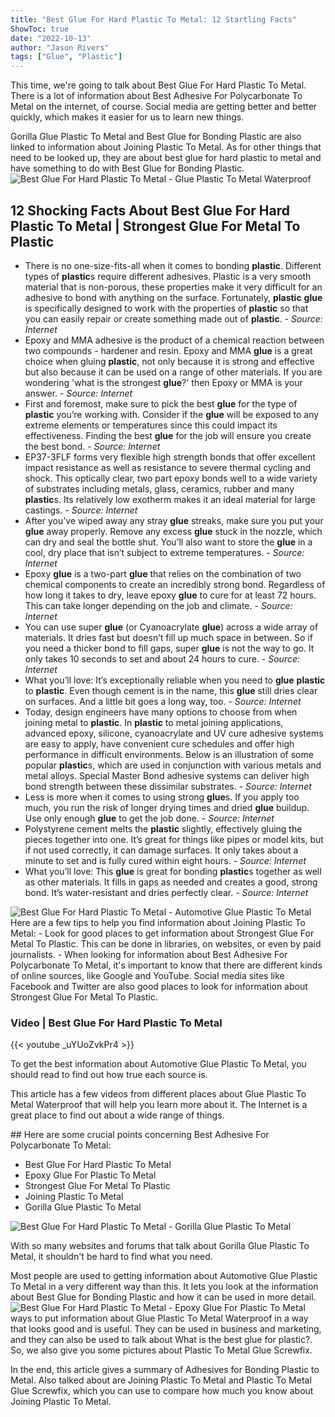 ```yaml
---
title: "Best Glue For Hard Plastic To Metal: 12 Startling Facts"
ShowToc: true 
date: "2022-10-13"
author: "Jason Rivers" 
tags: ["Glue", "Plastic"]
---
```


	
This time, we're going to talk about Best Glue For Hard Plastic To Metal. There is a lot of information about Best Adhesive For Polycarbonate To Metal on the internet, of course. Social media are getting better and better quickly, which makes it easier for us to learn new things.

Gorilla Glue Plastic To Metal and Best Glue for Bonding Plastic are also linked to information about Joining Plastic To Metal. As for other things that need to be looked up, they are about best glue for hard plastic to metal and have something to do with Best Glue for Bonding Plastic.
<img loading="lazy" src="https://www.littleshopofpapers.com/wp-content/uploads/2021/03/Precise-Super-Glue-768x1492.jpg" onerror="this.onerror=null;this.src='https://blogger.googleusercontent.com/img/a/AVvXsEhe7F7TRXHtjiKvHb5vS7DmnxvpHiDyoYyYvm1nHB3Qp2_w3BnM6A2eq4v7FYxCC9bfZt3a9vIMtAYEKUiaDQbHMg-ViyGmRIj39MLp0bGFfgfYw1Dc9q_H-T0wiTm3l0Uq42dETrN9eC8aGJ9_IORZsxST1AcLR7np1koOfcc7tnHa4S8Mwz_xD9d0=s16000';" alt="Best Glue For Hard Plastic To Metal - Glue Plastic To Metal Waterproof" >

## 12 Shocking Facts About Best Glue For Hard Plastic To Metal | Strongest Glue For Metal To Plastic
-   There is no one-size-fits-all when it comes to bonding **plastic**. Different types of **plastic**s require different adhesives. Plastic is a very smooth material that is non-porous, these properties make it very difficult for an adhesive to bond with anything on the surface. Fortunately, **plastic** **glue** is specifically designed to work with the properties of **plastic** so that you can easily repair or create something made out of **plastic**. - <cite>Source: Internet</cite>
-   Epoxy and MMA adhesive is the product of a chemical reaction between two compounds - hardener and resin. Epoxy and MMA **glue** is a great choice when gluing **plastic**, not only because it is strong and effective but also because it can be used on a range of other materials. If you are wondering 'what is the strongest **glue**?' then Epoxy or MMA is your answer. - <cite>Source: Internet</cite>
-   First and foremost, make sure to pick the best **glue** for the type of **plastic** you’re working with. Consider if the **glue** will be exposed to any extreme elements or temperatures since this could impact its effectiveness. Finding the best **glue** for the job will ensure you create the best bond. - <cite>Source: Internet</cite>
-   EP37-3FLF forms very flexible high strength bonds that offer excellent impact resistance as well as resistance to severe thermal cycling and shock. This optically clear, two part epoxy bonds well to a wide variety of substrates including metals, glass, ceramics, rubber and many **plastic**s. Its relatively low exotherm makes it an ideal material for large castings. - <cite>Source: Internet</cite>
-   After you’ve wiped away any stray **glue** streaks, make sure you put your **glue** away properly. Remove any excess **glue** stuck in the nozzle, which can dry and seal the bottle shut. You’ll also want to store the **glue** in a cool, dry place that isn’t subject to extreme temperatures. - <cite>Source: Internet</cite>
-   Epoxy **glue** is a two-part **glue** that relies on the combination of two chemical components to create an incredibly strong bond. Regardless of how long it takes to dry, leave epoxy **glue** to cure for at least 72 hours. This can take longer depending on the job and climate. - <cite>Source: Internet</cite>
-   You can use super **glue** (or Cyanoacrylate **glue**) across a wide array of materials. It dries fast but doesn’t fill up much space in between. So if you need a thicker bond to fill gaps, super **glue** is not the way to go. It only takes 10 seconds to set and about 24 hours to cure. - <cite>Source: Internet</cite>
-   What you’ll love: It’s exceptionally reliable when you need to **glue** **plastic** to **plastic**. Even though cement is in the name, this **glue** still dries clear on surfaces. And a little bit goes a long way, too. - <cite>Source: Internet</cite>
-   Today, design engineers have many options to choose from when joining metal to **plastic**. In **plastic** to metal joining applications, advanced epoxy, silicone, cyanoacrylate and UV cure adhesive systems are easy to apply, have convenient cure schedules and offer high performance in difficult environments. Below is an illustration of some popular **plastic**s, which are used in conjunction with various metals and metal alloys. Special Master Bond adhesive systems can deliver high bond strength between these dissimilar substrates. - <cite>Source: Internet</cite>
-   Less is more when it comes to using strong **glue**s. If you apply too much, you run the risk of longer drying times and dried **glue** buildup. Use only enough **glue** to get the job done. - <cite>Source: Internet</cite>
-   Polystyrene cement melts the **plastic** slightly, effectively gluing the pieces together into one. It’s great for things like pipes or model kits, but if not used correctly, it can damage surfaces. It only takes about a minute to set and is fully cured within eight hours. - <cite>Source: Internet</cite>
-   What you’ll love: This **glue** is great for bonding **plastic**s together as well as other materials. It fills in gaps as needed and creates a good, strong bond. It’s water-resistant and dries perfectly clear. - <cite>Source: Internet</cite>


<img loading="lazy" src="https://secretsofsurvival.com/wp-content/uploads/2020/07/best-plate-carrier-tactical-vests.jpg" onerror="this.onerror=null;this.src='https://blogger.googleusercontent.com/img/a/AVvXsEhe7F7TRXHtjiKvHb5vS7DmnxvpHiDyoYyYvm1nHB3Qp2_w3BnM6A2eq4v7FYxCC9bfZt3a9vIMtAYEKUiaDQbHMg-ViyGmRIj39MLp0bGFfgfYw1Dc9q_H-T0wiTm3l0Uq42dETrN9eC8aGJ9_IORZsxST1AcLR7np1koOfcc7tnHa4S8Mwz_xD9d0=s16000';" alt="Best Glue For Hard Plastic To Metal - Automotive Glue Plastic To Metal" >
Here are a few tips to help you find information about Joining Plastic To Metal:
- Look for good places to get information about Strongest Glue For Metal To Plastic. This can be done in libraries, on websites, or even by paid journalists.
- When looking for information about Best Adhesive For Polycarbonate To Metal, it's important to know that there are different kinds of online sources, like Google and YouTube. Social media sites like Facebook and Twitter are also good places to look for information about Strongest Glue For Metal To Plastic.

### Video | Best Glue For Hard Plastic To Metal
{{< youtube _uYUoZvkPr4 >}} 

To get the best information about Automotive Glue Plastic To Metal, you should read to find out how true each source is.

This article has a few videos from different places about Glue Plastic To Metal Waterproof that will help you learn more about it. The Internet is a great place to find out about a wide range of things.
<script async="async" data-cfasync="false" src="//normallydemandedalter.com/fe63df3c5408708b15d8dc3d9b206b31/invoke.js"></script>
<div id="container-fe63df3c5408708b15d8dc3d9b206b31"></div>
## Here are some crucial points concerning Best Adhesive For Polycarbonate To Metal:

- Best Glue For Hard Plastic To Metal
- Epoxy Glue For Plastic To Metal
- Strongest Glue For Metal To Plastic
- Joining Plastic To Metal
- Gorilla Glue Plastic To Metal

 <img loading="lazy" src="https://ae01.alicdn.com/kf/HTB1CHBoXHSYBuNjSspiq6xNzpXaQ/2pcs-A-B-Modified-Acrylic-Glue-Adhesive-for-Metal-Plastic-Wood-Crystal-Glass-Jewellery-Superior-Strength.jpg" onerror="this.onerror=null;this.src='https://blogger.googleusercontent.com/img/a/AVvXsEhe7F7TRXHtjiKvHb5vS7DmnxvpHiDyoYyYvm1nHB3Qp2_w3BnM6A2eq4v7FYxCC9bfZt3a9vIMtAYEKUiaDQbHMg-ViyGmRIj39MLp0bGFfgfYw1Dc9q_H-T0wiTm3l0Uq42dETrN9eC8aGJ9_IORZsxST1AcLR7np1koOfcc7tnHa4S8Mwz_xD9d0=s16000';" alt="Best Glue For Hard Plastic To Metal - Gorilla Glue Plastic To Metal" >

With so many websites and forums that talk about Gorilla Glue Plastic To Metal, it shouldn't be hard to find what you need.

Most people are used to getting information about Automotive Glue Plastic To Metal in a very different way than this. It lets you look at the information about Best Glue for Bonding Plastic and how it can be used in more detail.
<img loading="lazy" src="http://www.sbs-zipper.com/templates/image/factory/6.jpg" onerror="this.onerror=null;this.src='https://blogger.googleusercontent.com/img/a/AVvXsEhe7F7TRXHtjiKvHb5vS7DmnxvpHiDyoYyYvm1nHB3Qp2_w3BnM6A2eq4v7FYxCC9bfZt3a9vIMtAYEKUiaDQbHMg-ViyGmRIj39MLp0bGFfgfYw1Dc9q_H-T0wiTm3l0Uq42dETrN9eC8aGJ9_IORZsxST1AcLR7np1koOfcc7tnHa4S8Mwz_xD9d0=s16000';" alt="Best Glue For Hard Plastic To Metal - Epoxy Glue For Plastic To Metal" >
ways to put information about Glue Plastic To Metal Waterproof in a way that looks good and is useful. They can be used in business and marketing, and they can also be used to talk about What is the best glue for plastic?. So, we also give you some pictures about Plastic To Metal Glue Screwfix.

In the end, this article gives a summary of Adhesives for Bonding Plastic to Metal. Also talked about are Joining Plastic To Metal and Plastic To Metal Glue Screwfix, which you can use to compare how much you know about Joining Plastic To Metal.
	
	

